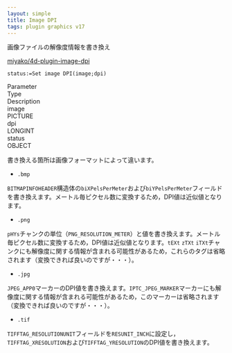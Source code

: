 ```yaml
---
layout: simple
title: Image DPI
tags: plugin graphics v17
---
```


画像ファイルの解像度情報を書き換え

<!--more-->

[miyako/4d-plugin-image-dpi](https://github.com/miyako/4d-plugin-image-dpi)

```4d
status:=Set image DPI(image;dpi)
```

<div class="grid">
  <div class="syntax-th cell cell--2">Parameter</div>
  <div class="syntax-th cell cell--2">Type</div>
  <div class="syntax-th cell cell--8">Description</div>
  <div class="syntax-td cell cell--2">image</div>
  <div class="syntax-td cell cell--2">PICTURE</div>
  <div class="syntax-td cell cell--8"></div>        
  <div class="syntax-td cell cell--2">dpi</div>
  <div class="syntax-td cell cell--2">LONGINT</div>
  <div class="syntax-td cell cell--8"></div>   
  <div class="syntax-td cell cell--2">status</div>
  <div class="syntax-td cell cell--2">OBJECT</div>
  <div class="syntax-td cell cell--8"></div>   
</div>

書き換える箇所は画像フォーマットによって違います。

* ``.bmp``

``BITMAPINFOHEADER``構造体の``biXPelsPerMeter``および``biYPelsPerMeter``フィールドを書き換えます。メートル毎ピクセル数に変換するため，DPI値は近似値となります。

* ``.png``

``pHYs``チャンクの単位（``PNG_RESOLUTION_METER``）と値を書き換えます。メートル毎ピクセル数に変換するため，DPI値は近似値となります。``tEXt`` ``zTXt`` ``iTXt``チャンクにも解像度に関する情報が含まれる可能性があるため，これらのタグは省略されます（変換できれば良いのですが・・・）。

* ``.jpg``

``JPEG_APP0``マーカーのDPI値を書き換えます。``IPTC_JPEG_MARKER``マーカーにも解像度に関する情報が含まれる可能性があるため，このマーカーは省略されます（変換できれば良いのですが・・・）。


* ``.tif``

``TIFFTAG_RESOLUTIONUNIT``フィールドを``RESUNIT_INCH``に設定し，``TIFFTAG_XRESOLUTION``および``TIFFTAG_YRESOLUTION``のDPI値を書き換えます。
